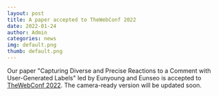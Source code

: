 ```yaml
---
layout: post
title: A paper accepted to TheWebConf 2022
date: 2022-01-24
author: Admin
categories: news
img: default.png
thumb: default.png
---
```


Our paper "Capturing Diverse and Precise Reactions to a Comment with User-Generated Labels" led by Eunyoung and Eunseo is accepted to [TheWebConf 2022](https://www2022.thewebconf.org/). The camera-ready version will be updated soon.
